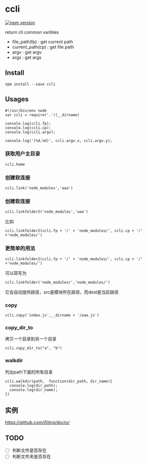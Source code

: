 # ccli

[![npm version](https://badge.fury.io/js/ccli.svg)](http://badge.fury.io/js/ccli)

return cli common varibles 

- file_path(fp)		: get current path
- current_path(cp)	: get file path
- argv 				: get argv
- args 				: get args

## Install

```
npm install --save ccli
```

## Usages

```
#!/usr/bin/env node
var ccli = require('.')(__dirname)

console.log(ccli.fp);
console.log(ccli.cp);
console.log(ccli.argv);

console.log('(%d,%d)', ccli.argv.x, ccli.argv.y);
```

### 获取用户主目录

```
ccli.home
```

### 创建软连接

```
ccli.link('node_modules','aaa')
```

### 创建软连接

```
ccli.linkfolder2('node_modules','aaa')
```

比如

```
ccli.linkfolder2(ccli.fp + '/' + 'node_modules/', ccli.cp + '/' +'node_modules/')
```

### 更简单的用法

```
ccli.linkfolder2(ccli.fp + '/' + 'node_modules/', ccli.cp + '/' +'node_modules/')
```

可以简写为


```
ccli.linkfolder('node_modules/','node_modules/')
```

它会自动提供路径，src是模块所在路径，而dest是当前路径

### copy

```
ccli.copy('index.js',__dirname + '/aaa.js')
```


### copy_dir_to

拷贝一个目录到另一个目录

```
ccli.copy_dir_to("a", "b")
```

### walkdir

列出path下面的所有目录

```
ccli.walkdir(path,  function(dir_path, dir_name){
  console.log(dir_path);
  console.log(dir_name);
}) 
```
## 实例

https://github.com/i5ting/docto/


## TODO

- [ ] 判断文件是否存在
- [ ] 判断文件夹是否存在